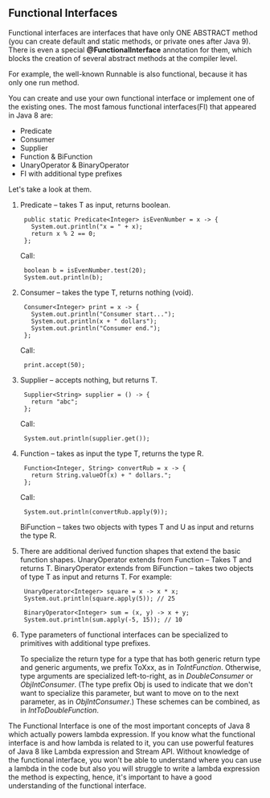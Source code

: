 ## Functional Interfaces

Functional interfaces are interfaces that have only ONE ABSTRACT method (you can create default and static methods, or private ones after Java 9). There is even a special <b>@FunctionalInterface</b> annotation for them, which blocks the creation of several abstract methods at the compiler level.

For example, the well-known Runnable is also functional, because it has only one run method.

You can create and use your own functional interface or implement one of the existing ones.
The most famous functional interfaces(FI) that appeared in Java 8 are:
- Predicate
- Consumer
- Supplier
- Function & BiFunction
- UnaryOperator & BinaryOperator
- FI with additional type prefixes

Let's take a look at them.
1. Predicate – takes T as input, returns boolean.

        public static Predicate<Integer> isEvenNumber = x -> {
          System.out.println("x = " + x);
          return x % 2 == 0;
        };
   Call:

        boolean b = isEvenNumber.test(20);
        System.out.println(b);

2. Consumer – takes the type T, returns nothing (void).

        Consumer<Integer> print = x -> {
          System.out.println("Consumer start...");
          System.out.println(x + " dollars");
          System.out.println("Consumer end.");
        };
   Call:

        print.accept(50);
3. Supplier – accepts nothing, but returns T.

        Supplier<String> supplier = () -> {
          return "abc";
        };
   Call:

        System.out.println(supplier.get());
4. Function – takes as input the type T, returns the type R.

        Function<Integer, String> convertRub = x -> {
          return String.valueOf(x) + " dollars.";
        };
   Call:

        System.out.println(convertRub.apply(9));

   BiFunction – takes two objects with types T and U as input and returns the type R.


5. There are additional derived function shapes that extend the basic function shapes.
   UnaryOperator extends from Function – Takes T and returns T.
   BinaryOperator extends from BiFunction – takes two objects of type T as input and returns T.
   For example:

        UnaryOperator<Integer> square = x -> x * x;
        System.out.println(square.apply(5)); // 25

        BinaryOperator<Integer> sum = (x, y) -> x + y;
        System.out.println(sum.apply(-5, 15)); // 10

6. Type parameters of functional interfaces can be specialized to primitives with additional type prefixes.

   To specialize the return type for a type that has both generic return type and generic arguments, we prefix ToXxx, as in *ToIntFunction*. Otherwise, type arguments are specialized left-to-right, as in *DoubleConsumer* or *ObjIntConsumer*. (The type prefix Obj is used to indicate that we don't want to specialize this parameter, but want to move on to the next parameter, as in *ObjIntConsumer*.) These schemes can be combined, as in *IntToDoubleFunction*.

The Functional Interface is one of the most important concepts of Java 8 which actually powers lambda expression. If you know what the functional interface is and how lambda is related to it, you can use powerful features of Java 8 like Lambda expression and Stream API. Without knowledge of the functional interface, you won't be able to understand where you can use a lambda in the code but also you will struggle to write a lambda expression the method is expecting, hence, it's important to have a good understanding of the functional interface.
